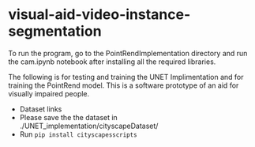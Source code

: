 
# visual-aid-video-instance-segmentation

To run the program, go to the PointRendImplementation directory and run the cam.ipynb notebook after installing all the required libraries.

The following is for testing and training the UNET Implimentation and for training the PointRend model.
This is a software prototype of an aid for visually impaired people.
- Dataset links 
- Please save the the dataset in ./UNET_implementation/cityscapeDataset/ 
- Run ```pip install cityscapesscripts```
